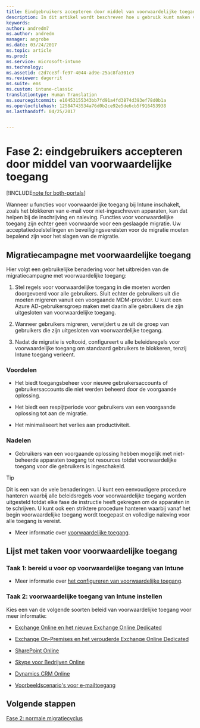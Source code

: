 ```yaml
---
title: Eindgebruikers accepteren door middel van voorwaardelijke toegang | Microsoft Docs
description: In dit artikel wordt beschreven hoe u gebruik kunt maken van voorwaardelijke toegang ter ondersteuning van de inschrijving bij Intune.
keywords: 
author: andredm7
ms.author: andredm
manager: angrobe
ms.date: 03/24/2017
ms.topic: article
ms.prod: 
ms.service: microsoft-intune
ms.technology: 
ms.assetid: c2d7ce3f-fe97-4044-ad9e-25ac8fa301c9
ms.reviewer: dagerrit
ms.suite: ems
ms.custom: intune-classic
translationtype: Human Translation
ms.sourcegitcommit: e10453155343bb7fd91a4fd3874d393ef78d0b1a
ms.openlocfilehash: 12584743534a76d0b2ce92e5de6cb5f916453938
ms.lasthandoff: 04/25/2017


---
```


# <a name="phase-2-drive-end-user-adoption-with-conditional-access"></a>Fase 2: eindgebruikers accepteren door middel van voorwaardelijke toegang

[!INCLUDE[note for both-portals](../includes/note-for-both-portals.md)]

Wanneer u functies voor voorwaardelijke toegang bij Intune inschakelt, zoals het blokkeren van e-mail voor niet-ingeschreven apparaten, kan dat helpen bij de inschrijving en naleving. Functies voor voorwaardelijke toegang zijn echter geen voorwaarde voor een geslaagde migratie. Uw acceptatiedoelstellingen en beveiligingsvereisten voor de migratie moeten bepalend zijn voor het slagen van de migratie.

## <a name="migration-campaign-with-conditional-access"></a>Migratiecampagne met voorwaardelijke toegang

Hier volgt een gebruikelijke benadering voor het uitbreiden van de migratiecampagne met voorwaardelijke toegang:

1.  Stel regels voor voorwaardelijke toegang in die moeten worden doorgevoerd voor alle gebruikers. Sluit echter de gebruikers uit die moeten migreren vanuit een voorgaande MDM-provider. U kunt een Azure AD-gebruikersgroep maken met daarin alle gebruikers die zijn uitgesloten van voorwaardelijke toegang.

2.  Wanneer gebruikers migreren, verwijdert u ze uit de groep van gebruikers die zijn uitgesloten van voorwaardelijke toegang.

3.  Nadat de migratie is voltooid, configureert u alle beleidsregels voor voorwaardelijke toegang om standaard gebruikers te blokkeren, tenzij Intune toegang verleent.

### <a name="advantages"></a>Voordelen

-   Het biedt toegangsbeheer voor nieuwe gebruikersaccounts of gebruikersaccounts die niet werden beheerd door de voorgaande oplossing.

-   Het biedt een respijtperiode voor gebruikers van een voorgaande oplossing tot aan de migratie.

-   Het minimaliseert het verlies aan productiviteit.

### <a name="disadvantages"></a>Nadelen

-   Gebruikers van een voorgaande oplossing hebben mogelijk met niet-beheerde apparaten toegang tot resources totdat voorwaardelijke toegang voor die gebruikers is ingeschakeld.

> [!TIP]
> Dit is een van de vele benaderingen. U kunt een eenvoudigere procedure hanteren waarbij alle beleidsregels voor voorwaardelijke toegang worden uitgesteld totdat elke fase de instructie heeft gekregen om de apparaten in te schrijven. U kunt ook een striktere procedure hanteren waarbij vanaf het begin voorwaardelijke toegang wordt toegepast en volledige naleving voor alle toegang is vereist.

-   Meer informatie over [voorwaardelijke toegang](https://docs.microsoft.com/intune-azure/conditional-access/what-is-conditional-access).

## <a name="task-list-for-conditional-access"></a>Lijst met taken voor voorwaardelijke toegang

### <a name="task-1-get-ready-for-intune-conditional-access"></a>Taak 1: bereid u voor op voorwaardelijke toegang van Intune

-   Meer informatie over [het configureren van voorwaardelijke toegang](https://docs.microsoft.com/intune/deploy-use/restrict-access-to-email-and-o365-services-with-microsoft-intune).

### <a name="task-2-set-up-intune-conditional-access"></a>Taak 2: voorwaardelijke toegang van Intune instellen

Kies een van de volgende soorten beleid van voorwaardelijke toegang voor meer informatie:

-   [Exchange Online en het nieuwe Exchange Online Dedicated](https://docs.microsoft.com/intune/deploy-use/restrict-access-to-exchange-online-with-microsoft-intune)

-   [Exchange On-Premises en het verouderde Exchange Online Dedicated](https://docs.microsoft.com/intune/deploy-use/restrict-access-to-exchange-onpremises-with-microsoft-intune)

-   [SharePoint Online](https://docs.microsoft.com/intune/deploy-use/restrict-access-to-sharepoint-online-with-microsoft-intune)

-   [Skype voor Bedrijven Online](https://docs.microsoft.com/intune/deploy-use/restrict-access-to-skype-for-business-online-with-microsoft-intune)

-   [Dynamics CRM Online](https://docs.microsoft.com/intune/deploy-use/restrict-access-to-dynamics-crm-online-with-microsoft-intune)

-   [Voorbeeldscenario's voor e-mailtoegang](https://docs.microsoft.com/intune/deploy-use/restrict-email-access-example-scenarios)

## <a name="next-steps"></a>Volgende stappen

[Fase 2: normale migratiecyclus](https://docs.microsoft.com/intune/plan-design/migration-phase2-typical-migration-cycle)

